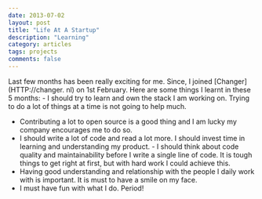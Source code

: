 ```yaml
---
date: 2013-07-02
layout: post
title: "Life At A Startup"
description: "Learning"
category: articles
tags: projects
comments: false
--- 
```


Last few months has been really exciting for me. Since, I joined [Changer](HTTP://changer. nl) on 1st February.
Here are some things I learnt in these 5 months: - I should try to learn and own the stack I am working on. Trying to do a lot of things at a time is not going to help much.
- Contributing a lot to open source is a good thing and I am lucky my company encourages me to do so.
- I should write a lot of code and read a lot more. I should invest time in learning and understanding my product. - I should think about code quality and maintainability before I write a single line of code. It is tough things to get right at first, but with hard work I could achieve this.
- Having good understanding and relationship with the people I daily work with is important. It is must to have a smile on my face.
- I must have fun with what I do. Period!
